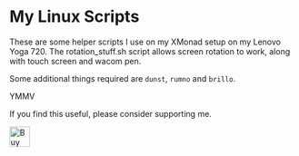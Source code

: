 # My Linux Scripts
These are some helper scripts I use on my XMonad setup on my Lenovo Yoga 720.
The rotation_stuff.sh script allows screen rotation to work, along with touch screen and wacom pen.

Some additional things required are `dunst`, `rumno` and `brillo`.

YMMV

If you find this useful, please consider supporting me.

<a href='https://ko-fi.com/A0A74VYT1' target='_blank'><img height='36' style='border:0px;height:36px;' src='https://cdn.ko-fi.com/cdn/kofi2.png?v=2' border='0' alt='Buy Me a Coffee at ko-fi.com' /></a>
